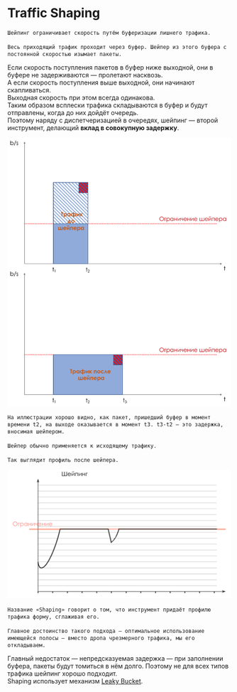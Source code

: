 # Traffic Shaping

    Шейпинг ограничивает скорость путём буферизации лишнего трафика.  
  
    Весь приходящий трафик проходит через буфер. Шейпер из этого буфера с постоянной скоростью изымает пакеты.  
Если скорость поступления пакетов в буфер ниже выходной, они в буфере не задерживаются — пролетают насквозь.  
А если скорость поступления выше выходной, они начинают скапливаться.  
Выходная скорость при этом всегда одинакова.  
Таким образом всплески трафика складываются в буфер и будут отправлены, когда до них дойдёт очередь.  
Поэтому наряду с диспетчеризацией в очередях, шейпинг — второй инструмент, делающий **вклад в совокупную задержку**.

![](../../.gitbook/assets/image%20%2873%29.png)

    На иллюстрации хорошо видно, как пакет, пришедший буфер в момент времени t2, на выходе оказывается в момент t3. t3-t2 — это задержка, вносимая шейпером.   
  
    Шейпер обычно применяется к исходящему трафику.  
  
    Так выглядит профиль после шейпера.

![](../../.gitbook/assets/image%20%2862%29.png)

    Название «Shaping» говорит о том, что инструмент придаёт профилю трафика форму, сглаживая его.  
  
    Главное достоинство такого подхода — оптимальное использование имеющейся полосы — вместо дропа чрезмерного трафика, мы его откладываем.  
Главный недостаток — непредсказуемая задержка — при заполнении буфера, пакеты будут томиться в нём долго. Поэтому не для всех типов трафика шейпинг хорошо подходит.  
Shaping использует механизм [Leaky Bucket](mekhanizmy-leaky-bucket-i-token-bucket/algoritm-leaky-bucket.md).

